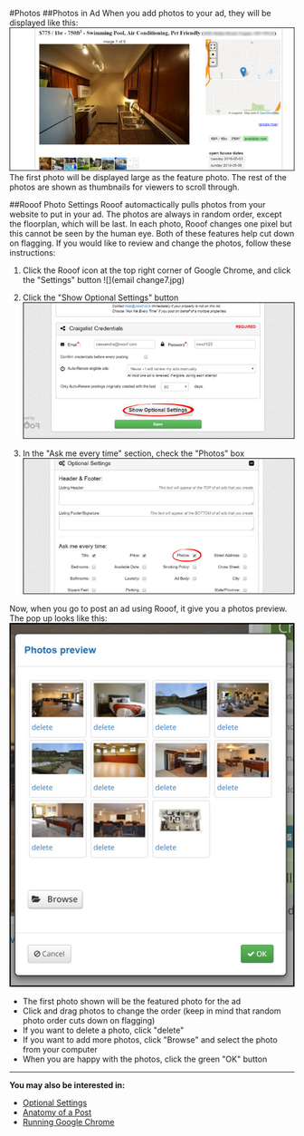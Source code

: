 #Photos
##Photos in Ad
When you add photos to your ad, they will be displayed like this:
![](photos1.jpg)<br>
The first photo will be displayed large as the feature photo. The rest of the photos are shown as thumbnails for viewers to scroll through.

##Rooof Photo Settings
Rooof automactically pulls photos from your website to put in your ad. The photos are always in random order, except the floorplan, which will be last. In each photo, Rooof changes one pixel but this cannot be seen by the human eye. Both of these features help cut down on flagging. If you would like to review and change the photos, follow these instructions:

1. Click the Rooof icon at the top right corner of Google Chrome, and click the "Settings" button
![](email change7.jpg)<br>

2. Click the "Show Optional Settings" button
![](photos2.jpg)<br>

3. In the "Ask me every time" section, check the "Photos" box
![](photos3.jpg)<br>

Now, when you go to post an ad using Rooof, it give you a photos preview. The pop up looks like this:
![](photos4.jpg)

- The first photo shown will be the featured photo for the ad
- Click and drag photos to change the order (keep in mind that random photo order cuts down on flagging)
- If you want to delete a photo, click "delete"
- If you want to add more photos, click "Browse" and select the photo from your computer
- When you are happy with the photos, click the green "OK" button

---

**You may also be interested in:**
- [Optional Settings](http://docs.rooof.com/rooof_optional_settings.html)
- [Anatomy of a Post](http://docs.rooof.com/anatomymd.html)
- [Running Google Chrome](http://docs.rooof.com/runningchrome_md.html)

